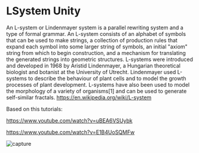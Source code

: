 # LSystem Unity
An L-system or Lindenmayer system is a parallel rewriting system and a type of formal grammar. An L-system consists of an alphabet of symbols that can be used to make strings, a collection of production rules that expand each symbol into some larger string of symbols, an initial "axiom" string from which to begin construction, and a mechanism for translating the generated strings into geometric structures. L-systems were introduced and developed in 1968 by Aristid Lindenmayer, a Hungarian theoretical biologist and botanist at the University of Utrecht. Lindenmayer used L-systems to describe the behaviour of plant cells and to model the growth processes of plant development. L-systems have also been used to model the morphology of a variety of organisms[1] and can be used to generate self-similar fractals.
https://en.wikipedia.org/wiki/L-system


Based on this tutorials:

https://www.youtube.com/watch?v=uBEA6VSUybk

https://www.youtube.com/watch?v=E1B4UoSQMFw

![capture](https://user-images.githubusercontent.com/16706911/43688126-7135fc72-98f8-11e8-9b97-fca90b381051.PNG)


